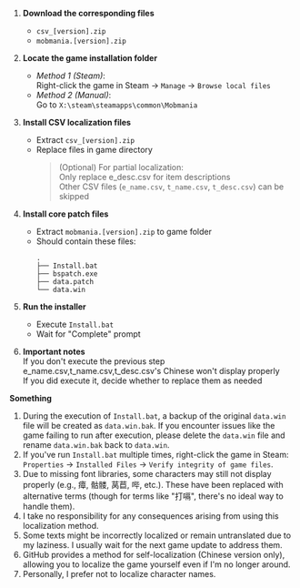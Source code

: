 1. **Download the corresponding files**  
    - `csv_[version].zip`  
    - `mobmania.[version].zip`  

2. **Locate the game installation folder**  
    - *Method 1 (Steam)*:  
      Right-click the game in Steam → `Manage` → `Browse local files`  
    - *Method 2 (Manual)*:  
      Go to `X:\steam\steamapps\common\Mobmania`  

3. **Install CSV localization files**  
    - Extract `csv_[version].zip`  
    - Replace files in game directory  
      > (Optional) For partial localization:  
      > Only replace e_desc.csv for item descriptions  
      > Other CSV files (`e_name.csv`, `t_name.csv`, `t_desc.csv`) can be skipped  

4. **Install core patch files**  
    - Extract `mobmania.[version].zip` to game folder  
    - Should contain these files:  
      ```
      .
      ├── Install.bat
      ├── bspatch.exe
      ├── data.patch
      └── data.win
      ```

5. **Run the installer**  
   - Execute `Install.bat`  
   - Wait for "Complete" prompt  

6. **Important notes**  
    If you don't execute the previous step  
    e_name.csv,t_name.csv,t_desc.csv's Chinese won't display properly  
    If you did execute it, decide whether to replace them as needed


**Something**  
1. During the execution of `Install.bat`, a backup of the original `data.win` file will be created as `data.win.bak`. If you encounter issues like the game failing to run after execution, please delete the `data.win` file and rename `data.win.bak` back to `data.win`.  
2. If you've run `Install.bat` multiple times, right-click the game in Steam:  
   `Properties` → `Installed Files` → `Verify integrity of game files`.  
3. Due to missing font libraries, some characters may still not display properly (e.g., 瘴, 骷髅, 莴苣, 哔, etc.). These have been replaced with alternative terms (though for terms like "打嗝", there's no ideal way to handle them).  
4. I take no responsibility for any consequences arising from using this localization method.    
5. Some texts might be incorrectly localized or remain untranslated due to my laziness. I usually wait for the next game update to address them.  
6. GitHub provides a method for self-localization (Chinese version only), allowing you to localize the game yourself even if I'm no longer around.  
7. Personally, I prefer not to localize character names.  